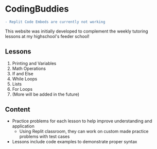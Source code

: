 # CodingBuddies
```diff
- Replit Code Embeds are currently not working
```
This website was initially developed to complement the weekly tutoring lessons at my highschool's feeder school!

## Lessons
1. Printing and Variables
2. Math Operations
3. If and Else
4. While Loops
5. Lists
6. For Loops
7. (More will be added in the future)

## Content
* Practice problems for each lesson to help improve understanding and application
  * Using Replit classroom, they can work on custom made practice problems with test cases
* Lessons include code examples to demonstrate proper syntax

